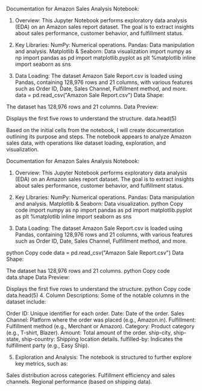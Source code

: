 Documentation for Amazon Sales Analysis Notebook:
1. Overview:
This Jupyter Notebook performs exploratory data analysis (EDA) on an Amazon sales report dataset. The goal is to extract insights about sales performance, customer behavior, and fulfillment status.

2. Key Libraries:
NumPy: Numerical operations.
Pandas: Data manipulation and analysis.
Matplotlib & Seaborn: Data visualization
import numpy as np
import pandas as pd
import matplotlib.pyplot as plt
%matplotlib inline
import seaborn as sns
3. Data Loading:
The dataset Amazon Sale Report.csv is loaded using Pandas, containing 128,976 rows and 21 columns, with various features such as Order ID, Date, Sales Channel, Fulfillment method, and more.
data = pd.read_csv("Amazon Sale Report.csv")
Data Shape:

The dataset has 128,976 rows and 21 columns.
Data Preview:

Displays the first five rows to understand the structure.
data.head(5)

Based on the initial cells from the notebook, I will create documentation outlining its purpose and steps. The notebook appears to analyze Amazon sales data, with operations like dataset loading, exploration, and visualization.

Documentation for Amazon Sales Analysis Notebook:
1. Overview:
This Jupyter Notebook performs exploratory data analysis (EDA) on an Amazon sales report dataset. The goal is to extract insights about sales performance, customer behavior, and fulfillment status.

2. Key Libraries:
NumPy: Numerical operations.
Pandas: Data manipulation and analysis.
Matplotlib & Seaborn: Data visualization.
python
Copy code
import numpy as np
import pandas as pd
import matplotlib.pyplot as plt
%matplotlib inline
import seaborn as sns
3. Data Loading:
The dataset Amazon Sale Report.csv is loaded using Pandas, containing 128,976 rows and 21 columns, with various features such as Order ID, Date, Sales Channel, Fulfillment method, and more.

python
Copy code
data = pd.read_csv("Amazon Sale Report.csv")
Data Shape:

The dataset has 128,976 rows and 21 columns.
python
Copy code
data.shape
Data Preview:

Displays the first five rows to understand the structure.
python
Copy code
data.head(5)
4. Column Descriptions:
Some of the notable columns in the dataset include:

Order ID: Unique identifier for each order.
Date: Date of the order.
Sales Channel: Platform where the order was placed (e.g., Amazon.in).
Fulfillment: Fulfillment method (e.g., Merchant or Amazon).
Category: Product category (e.g., T-shirt, Blazer).
Amount: Total amount of the order.
ship-city, ship-state, ship-country: Shipping location details.
fulfilled-by: Indicates the fulfillment party (e.g., Easy Ship).

5. Exploration and Analysis:
The notebook is structured to further explore key metrics, such as:

Sales distribution across categories.
Fulfillment efficiency and sales channels.
Regional performance (based on shipping data).
